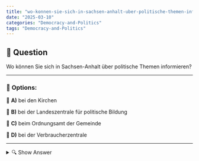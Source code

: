 ```yaml
---
title: "wo-konnen-sie-sich-in-sachsen-anhalt-uber-politische-themen-informieren"
date: "2025-03-10"
categories: "Democracy-and-Politics"
tags: "Democracy-and-Politics"
---
```


## 📌 **Question**

Wo können Sie sich in Sachsen-Anhalt über politische Themen informieren?



---

### 📝 **Options:**

🔘 **A)** bei den Kirchen

🔘 **B)** bei der Landeszentrale für politische Bildung

🔘 **C)** beim Ordnungsamt der Gemeinde

🔘 **D)** bei der Verbraucherzentrale

---

<details>
  <summary>🔍 Show Answer</summary>

  <p>
💡  <b>Correct Answer:</b>  b
  </p>
  <p>
    📖<b>Explanation:</b>
    Um sich in Sachsen-Anhalt über politische Themen zu informieren, gibt es verschiedene Anlaufstellen. Unterschiedliche Institutionen bieten spezifische Informationen und Bildungsangebote an. Während Kirchen meist religiöse und gesellschaftliche Fragestellungen behandeln, sind Einrichtungen wie die Landeszentrale für politische Bildung speziell auf politische Aufklärung und Bildung ausgerichtet. Kommunale Ämter, wie das Ordnungsamt, befassen sich primär mit lokalen Verwaltungsangelegenheiten, und Verbraucherzentralen konzentrieren sich auf Verbraucherschutzthemen. Die richtige Wahl der Informationsquelle hängt davon ab, welche Art von politischer Information gesucht wird.
  </p>
</details>
